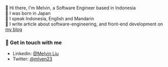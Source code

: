 👋 Hi there, I'm Melvin, a Software Engineer based in Indonesia  
🌱 I was born in Japan  
👅 I speak Indonesia, English and Mandarin  
🎥 I write article about software-engineering, and front-end development on [my blog](https://www.melvinliu.com/blog)

### 💬 Get in touch with me
- Linkedin: [@Melvin Liu](https://www.linkedin.com/in/melvin-liu/)
- Twitter: [@mlven23](https://twitter.com/mlven23)
